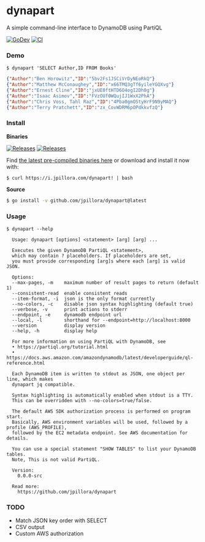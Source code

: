 # dynapart

A simple command-line interface to DynamoDB using PartiQL

[![GoDev](https://img.shields.io/static/v1?label=godoc&message=reference&color=00add8)](https://pkg.go.dev/github.com/jpillora/dynapart)
[![CI](https://github.com/jpillora/dynapart/workflows/CI/badge.svg)](https://github.com/jpillora/dynapart/actions?workflow=CI)

### Demo

```
$ dynapart 'SELECT Author,ID FROM Books'
```
```json
{"Author":"Ben Horowitz","ID":"5bv2Fs1JSCiVrDyNEoRkQ"}
{"Author":"Matthew McConaughey","ID":"x66TMQ3gTf6yileYGQXvg"}
{"Author":"Ernest Cline","ID":"jxUE0ftHTD6O4ogI2Dh0g"}
{"Author":"Isaac Asimov","ID":"FVzOUf0WQujIJ1WxX2PhA"}
{"Author":"Chris Voss, Tahl Raz","ID":"4Pba0gmOStyHrF9N9yMAQ"}
{"Author":"Terry Pratchett","ID":"zx_CovWDRM6pOPdkkvfzQ"}
```

### Install

**Binaries**

[![Releases](https://img.shields.io/github/release/jpillora/dynapart.svg)](https://github.com/jpillora/dynapart/releases)
[![Releases](https://img.shields.io/github/downloads/jpillora/dynapart/total.svg)](https://github.com/jpillora/dynapart/releases)

Find [the latest pre-compiled binaries here](https://github.com/jpillora/dynapart/releases/latest)  or download and install it now with:

```
$ curl https://i.jpillora.com/dynapart! | bash
```

**Source**

```sh
$ go install -v github.com/jpillora/dynapart@latest
```

### Usage

<!--tmpl,code=plain:echo "$ dynapart --help" && go run main.go --help -->
``` plain 
$ dynapart --help

  Usage: dynapart [options] <statement> [arg] [arg] ...

  Executes the given DynamoDB PartiQL <statement>,
  which may contain ? placeholders. If placeholders are set,
  you must provide corresponding [arg]s where each [arg] is valid JSON.

  Options:
  --max-pages, -m    maximum number of result pages to return (default 1)
  --consistent-read  enable consistent reads
  --item-format, -i  json is the only format currently
  --no-colors, -c    disable json syntax highlighting (default true)
  --verbose, -v      print actions to stderr
  --endpoint, -e     dynamodb endpoint url
  --local, -l        shorthand for --endpoint=http://localhost:8000
  --version          display version
  --help, -h         display help

  For more information on using PartiQL with DynamoDB, see
  • https://partiql.org/tutorial.html
  • https://docs.aws.amazon.com/amazondynamodb/latest/developerguide/ql-reference.html

  Each DynamoDB item is written to stdout as JSON, one object per line, which makes
  dynapart jq compatible.

  Syntax highlighting is automatically enabled when stdout is a TTY.
  This can be overridden with --no-colors=true/false.

  The default AWS SDK authorization process is performed on program start.
  Basically, AWS environment variables will be used, followed by a profile (AWS_PROFILE),
  followed by the EC2 metadata endpoint. See AWS documentation for details.

  You can use a special statement "SHOW TABLES" to list your DynamoDB tables.
  Note, This is not valid PartiQL.

  Version:
    0.0.0-src

  Read more:
    https://github.com/jpillora/dynapart

```
<!--/tmpl-->

### TODO

* Match JSON key order with SELECT
* CSV output
* Custom AWS authorization